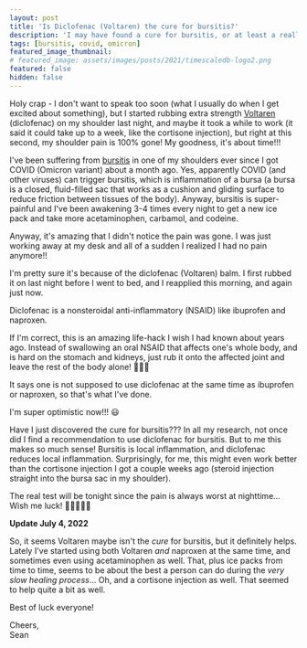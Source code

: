 ```yaml
---
layout: post
title: 'Is Diclofenac (Voltaren) the cure for bursitis?'
description: 'I may have found a cure for bursitis, or at least a really effective treatment. I hope this helps others suffering from bursitis, which is a really painful, long-lasting condition.'
tags: [bursitis, covid, omicron]
featured_image_thumbnail:
# featured_image: assets/images/posts/2021/timescaledb-logo2.png
featured: false
hidden: false
---
```


Holy crap - I don't want to speak too soon (what I usually do when I get excited about something), but I started rubbing extra strength [Voltaren](https://www.voltaren.ca/) (diclofenac) on my shoulder last night, and maybe it took a while to work (it said it could take up to a week, like the cortisone injection), but right at this second, my shoulder pain is 100% gone! My goodness, it's about time!!! 

I've been suffering from [bursitis](https://www.hopkinsmedicine.org/health/conditions-and-diseases/bursitis) in one of my shoulders ever since I got COVID (Omicron variant) about a month ago. Yes, apparently COVID (and other viruses) can trigger bursitis, which is inflammation of a bursa (a bursa is a closed, fluid-filled sac that works as a cushion and gliding surface to reduce friction between tissues of the body). Anyway, bursitis is super-painful and I've been awakening 3-4 times every night to get a new ice pack and take more acetaminophen, carbamol, and codeine.

Anyway, it's amazing that I didn't notice the pain was gone. I was just working away at my desk and all of a sudden I realized I had no pain anymore!!

I'm pretty sure it's because of the diclofenac (Voltaren) balm. I first rubbed it on last night before I went to bed, and I reapplied this morning, and again just now. 

Diclofenac is a nonsteroidal anti-inflammatory (NSAID) like ibuprofen and naproxen. 

If I'm correct, this is an amazing life-hack I wish I had known about years ago. Instead of swallowing an oral NSAID that affects one's whole body, and is hard on the stomach and kidneys, just rub it onto the affected joint and leave the rest of the body alone! 🤞🤞🤞

It says one is not supposed to use diclofenac at the same time as ibuprofen or naproxen, so that's what I've done. 

I'm super optimistic now!!! 😃

Have I just discovered the cure for bursitis??? In all my research, not once did I find a recommendation to use diclofenac for bursitis. But to me this makes so much sense! Bursitis is local inflammation, and diclofenac reduces local inflammation. Surprisingly, for me, this might even work better than the cortisone injection I got a couple weeks ago (steroid injection straight into the bursa sac in my shoulder). 

The real test will be tonight since the pain is always worst at nighttime... Wish me luck! 🤞🤞🤞🤞🤞

**Update July 4, 2022**

So, it seems Voltaren maybe isn't the *cure* for bursitis, but it definitely helps. Lately I've started using both Voltaren *and* naproxen at the same time, and sometimes even using acetaminophen as well. That, plus ice packs from time to time, seems to be about the best a person can do during the *very slow healing process*... Oh, and a cortisone injection as well. That seemed to help quite a bit as well. 

Best of luck everyone!

Cheers, <br>
Sean
